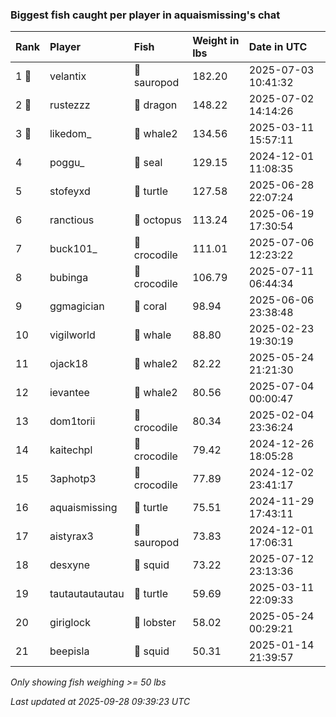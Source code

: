 ### Biggest fish caught per player in aquaismissing's chat

| Rank  | Player          | Fish         | Weight in lbs | Date in UTC         |
|:------|:----------------|:-------------|:--------------|:--------------------|
| 1 🥇  | velantix        | 🦕 sauropod  | 182.20        | 2025-07-03 10:41:32 |
| 2 🥈  | rustezzz        | 🐉 dragon    | 148.22        | 2025-07-02 14:14:26 |
| 3 🥉  | likedom_        | 🐋 whale2    | 134.56        | 2025-03-11 15:57:11 |
| 4     | poggu_          | 🦭 seal      | 129.15        | 2024-12-01 11:08:35 |
| 5     | stofeyxd        | 🐢 turtle    | 127.58        | 2025-06-28 22:07:24 |
| 6     | ranctious       | 🐙 octopus   | 113.24        | 2025-06-19 17:30:54 |
| 7     | buck101_        | 🐊 crocodile | 111.01        | 2025-07-06 12:23:22 |
| 8     | bubinga         | 🐊 crocodile | 106.79        | 2025-07-11 06:44:34 |
| 9     | ggmagician      | 🪸 coral     | 98.94         | 2025-06-06 23:38:48 |
| 10    | vigilworld      | 🐳 whale     | 88.80         | 2025-02-23 19:30:19 |
| 11    | ojack18         | 🐋 whale2    | 82.22         | 2025-05-24 21:21:30 |
| 12    | ievantee        | 🐋 whale2    | 80.56         | 2025-07-04 00:00:47 |
| 13    | dom1torii       | 🐊 crocodile | 80.34         | 2025-02-04 23:36:24 |
| 14    | kaitechpl       | 🐊 crocodile | 79.42         | 2024-12-26 18:05:28 |
| 15    | 3aphotp3        | 🐊 crocodile | 77.89         | 2024-12-02 23:41:17 |
| 16    | aquaismissing   | 🐢 turtle    | 75.51         | 2024-11-29 17:43:11 |
| 17    | aistyrax3       | 🦕 sauropod  | 73.83         | 2024-12-01 17:06:31 |
| 18    | desxyne         | 🦑 squid     | 73.22         | 2025-07-12 23:13:36 |
| 19    | tautautautautau | 🐢 turtle    | 59.69         | 2025-03-11 22:09:33 |
| 20    | giriglock       | 🦞 lobster   | 58.02         | 2025-05-24 00:29:21 |
| 21    | beepisla        | 🦑 squid     | 50.31         | 2025-01-14 21:39:57 |

_Only showing fish weighing >= 50 lbs_

_Last updated at 2025-09-28 09:39:23 UTC_